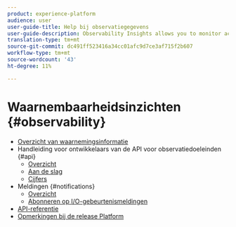 ```yaml
---
product: experience-platform
audience: user
user-guide-title: Help bij observatiegegevens
user-guide-description: Observability Insights allows you to monitor activities on Adobe Experience Platform through the use of statistical metrics and event notifications. This document provides an overview of the various capabilities provided by the service, along with links to further documentation for details.
translation-type: tm+mt
source-git-commit: dc491ff523416a34cc01afc9d7ce3af715f2b607
workflow-type: tm+mt
source-wordcount: '43'
ht-degree: 11%

---
```



# Waarnembaarheidsinzichten {#observability}

* [Overzicht van waarnemingsinformatie](home.md)
* Handleiding voor ontwikkelaars van de API voor observatiedoeleinden {#api}
   * [Overzicht](api/overview.md)
   * [Aan de slag](api/getting-started.md)
   * [Cijfers](api/metrics.md)
* Meldingen {#notifications}
   * [Overzicht](notifications/overview.md)
   * [Abonneren op I/O-gebeurtenismeldingen](notifications/subscribe.md)
* [API-referentie](https://www.adobe.io/apis/experienceplatform/home/api-reference.html#!acpdr/swagger-specs/observability-insights.yaml)
* [Opmerkingen bij de release Platform](https://www.adobe.com/go/platform-release-notes-en)